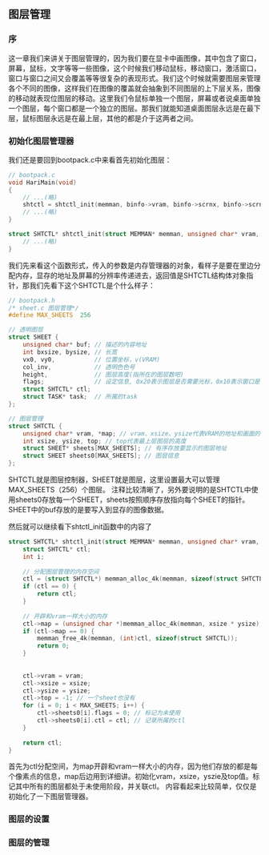## 图层管理

### 序
这一章我们来讲关于图层管理的，因为我们要在显卡中画图像，其中包含了窗口，屏幕，鼠标，文字等等一些图像，这个时候我们移动鼠标，移动窗口，激活窗口，窗口与窗口之间又会覆盖等等很复杂的表现形式。我们这个时候就需要图层来管理各个不同的图像，这样我们在图像的覆盖就会抽象到不同图层的上下层关系，图像的移动就表现位图层的移动。这里我们令鼠标单独一个图层，屏幕或者说桌面单独一个图层，每个窗口都是一个独立的图层。那我们就能知道桌面图层永远是在最下层，鼠标图层永远是在最上层，其他的都是介于这两者之间。

### 初始化图层管理器
我们还是要回到bootpack.c中来看首先初始化图层：
```c
// bootpack.c
void HariMain(void)
{
    // ...(略)
	shtctl = shtctl_init(memman, binfo->vram, binfo->scrnx, binfo->scrny);
    // ...(略)
}

struct SHTCTL* shtctl_init(struct MEMMAN* memman, unsigned char* vram, int xsize, int ysize) {
    // ...(略)
}
```
我们先来看这个函数形式，传入的参数是内存管理器的对象，看样子是要在里边分配内存，显存的地址及屏幕的分辨率传递进去，返回值是SHTCTL结构体对象指针，那我们先看下这个SHTCTL是个什么样子：
```c
// bootpack.h
/* sheet.c 图层管理*/
#define MAX_SHEETS  256

// 透明图层
struct SHEET {
	unsigned char* buf; // 描述的内容地址
	int bxsize, bysize, // 长宽
	vx0, vy0,           // 位置坐标，v(VRAM)
	col_inv,            // 透明色色号
	height,             // 图层高度(指所在的图层数吧)
	flags;              // 设定信息, 0x20表示图层是否需要光标，0x10表示窗口是否是应用程序, 0x01表示是否自动关闭
	struct SHTCTL* ctl;
	struct TASK* task;  // 所属的task
};

// 图层管理
struct SHTCTL {
	unsigned char* vram, *map; // vram、xsize、ysize代表VRAM的地址和画面的大小, map表示画面上每个点是哪个图层
	int xsize, ysize, top; // top代表最上层图层的高度
	struct SHEET* sheets[MAX_SHEETS]; // 有序存放要显示的图层地址
	struct SHEET sheets0[MAX_SHEETS]; // 图层信息
};
```
SHTCTL就是图层控制器，SHEET就是图层，这里设置最大可以管理MAX_SHEETS（256）个图层。
注释比较清晰了，另外要说明的是SHTCTL中使用sheets0存放每一个SHEET，sheets按照顺序存放指向每个SHEET的指针。SHEET中的buf存放的是要写入到显存的图像数据。

然后就可以继续看下shtctl_init函数中的内容了
```c
struct SHTCTL* shtctl_init(struct MEMMAN* memman, unsigned char* vram, int xsize, int ysize) {
	struct SHTCTL* ctl;
	int i;
	
	// 分配图层管理的内存空间
	ctl = (struct SHTCTL*) memman_alloc_4k(memman, sizeof(struct SHTCTL));
	if (ctl == 0) {
		return ctl;
	}
	
	// 开辟和vram一样大小的内存
	ctl->map = (unsigned char *)memman_alloc_4k(memman, xsize * ysize);
	if (ctl->map == 0) {
		memman_free_4k(memman, (int)ctl, sizeof(struct SHTCTL));
		return 0;
	}
	
	
	ctl->vram = vram;
	ctl->xsize = xsize;
	ctl->ysize = ysize;
	ctl->top = -1; // 一个sheet也没有
	for (i = 0; i < MAX_SHEETS; i++) {
		ctl->sheets0[i].flags = 0; // 标记为未使用
		ctl->sheets0[i].ctl = ctl; // 记录所属的ctl
	}
	
	return ctl;
}
```
首先为ctl分配空间，为map开辟和vram一样大小的内存，因为他们存放的都是每个像素点的信息，map后边用到详细讲。初始化vram，xsize，yszie及top值。标记其中所有的图层都处于未使用阶段，并关联ctl。
内容看起来比较简单，仅仅是初始化了一下图层管理器。


### 图层的设置



### 图层的管理